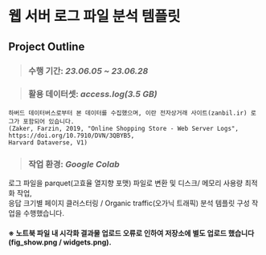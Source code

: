 # **웹 서버 로그 파일 분석 템플릿**

## Project Outline


> ### 수행 기간: *23.06.05 ~ 23.06.28*

> ### 활용 데이터셋: *access.log(3.5 GB)*
    하버드 데이터버스로부터 본 데이터를 수집했으며, 이란 전자상거래 사이트(zanbil.ir) 로그가 포함되어 있습니다.
    (Zaker, Farzin, 2019, "Online Shopping Store - Web Server Logs", https://doi.org/10.7910/DVN/3QBYB5,
    Harvard Dataverse, V1)

> ### 작업 환경: *Google Colab*

로그 파일을 parquet(고효율 열지향 포맷) 파일로 변환 및 디스크/ 메모리 사용량 최적화 작업,  
응답 크기별 페이지 클러스터링 / Organic traffic(오가닉 트래픽) 분석 템플릿 구성 작업을 수행했습니다.

#### **※ 노트북 파일 내 시각화 결과물 업로드 오류로 인하여 저장소에 별도 업로드 했습니다(fig_show.png / widgets.png).**

